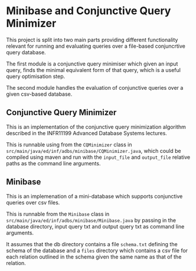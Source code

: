 # Minibase and Conjunctive Query Minimizer

This project is split into two main parts providing different functionality relevant for running and evaluating queries over a file-based conjuncrtive query database.

The first module is a conjunctive query minimiser which given an input query, finds the minimal equivalent form of that query, which is a useful query optimisation step.

The second module handles the evaluation of conjunctive queries over a given csv-based database. 

## Conjunctive Query Minimizer

This is an implementation of the conjunctive query minimization algorithm described in the INFR11199 Advanced Database Systems lectures. 

This is runnable using from the `CQMinimizer` class in `src/main/java/ed/inf/adbs/minibase/CQMinimizer.java`, which could be compiled using maven and run with the `input_file` and `output_file` relative paths as the command line arguments.


## Minibase

This is an implemenation of a mini-database which supports conjunctive queries over csv files.

This is runnable from the `Minibase` class in `src/main/java/ed/inf/adbs/minibase/Minibase.java` by passing in the database directory, input query txt and output query txt as command line arguments. 

It assumes that the db directory contains a file `schema.txt` defining the schema of the database and a `files` directory which contains a csv file for each relation outlined in the schema given the same name as that of the relation.

